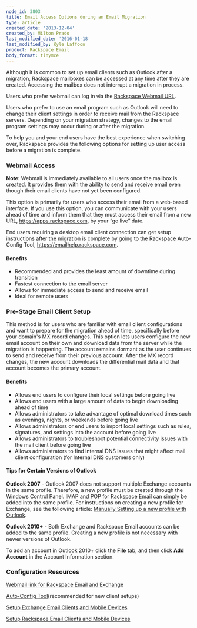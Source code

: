 ```yaml
---
node_id: 3803
title: Email Access Options during an Email Migration
type: article
created_date: '2013-12-04'
created_by: Milton Prado
last_modified_date: '2016-01-18'
last_modified_by: Kyle Laffoon
product: Rackspace Email
body_format: tinymce
---
```


Although it is common to set up email clients such as Outlook after a
migration, Rackspace mailboxes can be accessed at any time after they
are created.  Accessing the mailbox does not interrupt a migration in
process.

Users who prefer webmail can log in via the [Rackspace Webmail
URL](https://apps.rackspace.com).

Users who prefer to use an email program such as Outlook will need to
change their client settings in order to receive mail from the Rackspace
servers.  Depending on your migration strategy, changes to the email
program settings may occur during or after the migration.

To help you and your end users have the best experience when switching
over, Rackspace provides the following options for setting up user
access before a migration is complete.

### Webmail Access

**Note**: Webmail is immediately available to all users once the mailbox
is created. It provides them with the ability to send and receive email
even though their email clients have not yet been configured.

This option is primarily for users who access their email from a
web-based interface.  If you use this option, you can communicate with
your users ahead of time and inform them that they must access their
email from a new URL, <https://apps.rackspace.com>, by your &ldquo;go live&rdquo;
date.

End users requiring a desktop email client connection can get setup
instructions after the migration is complete by going to the Rackspace
Auto-Config Tool, <https://emailhelp.rackspace.com>.

#### Benefits

-   Recommended and provides the least amount of downtime during
    transition
-   Fastest connection to the email server
-   Allows for immediate access to send and receive email
-   Ideal for remote users

### Pre-Stage Email Client Setup

This method is for users who are familiar with email client
configurations and want to prepare for the migration ahead of time,
specifically before your domain's MX record changes.  This option lets
users configure the new email account on their own and download data
from the server while the migration is happening.  The account remains
dormant as the user continues to send and receive from their previous
account.  After the MX record changes, the new account downloads the
differential mail data and that account becomes the primary account.

#### Benefits

-   Allows end users to configure their local settings before going live
-   Allows end users with a large amount of data to begin downloading
    ahead of time
-   Allows administrators to take advantage of optimal download times
    such as evenings, nights, or weekends before going live
-   Allows administrators or end users to import local settings such as
    rules, signatures, and settings into the account before going live
-   Allows administrators to troubleshoot potential connectivity issues
    with the mail client before going live
-   Allows administrators to find internal DNS issues that might affect
    mail client configuration (for Internal DNS customers only)

#### Tips for Certain Versions of Outlook

**Outlook 2007** - Outlook 2007 does not support multiple Exchange
accounts in the same profile.  Therefore, a new profile must be created
through the Windows Control Panel.  IMAP and POP for Rackspace Email can
simply be added into the same profile. For instructions on creating a
new profile for Exchange, see the following article: [Manually Setting
up a new profile with
Outlook](/how-to/manually-configure-outlook-2007-for-email-hosted-on-exchange-2010).

**Outlook 2010+** - Both Exchange and Rackspace Email accounts can be
added to the same profile.  Creating a new profile is not necessary with
newer versions of Outlook.

To add an account in Outlook 2010+ click the **File** tab, and then
click **Add Account** in the Account Information section.

### Configuration Resources

[Webmail link for Rackspace Email and
Exchange](https://apps.rackspace.com)

[Auto-Config Tool](https://emailhelp.rackspace.com)(recommended for new
client setups)

[Setup Exchange Email Clients and Mobile
Devices](/how-to/configure-email-clients-and-mobile-devices-for-email-hosted-on-exchange)

[Setup Rackspace Email Clients and Mobile
Devices ](/how-to/rackspace-email-and-hosted-exchange-settings)

